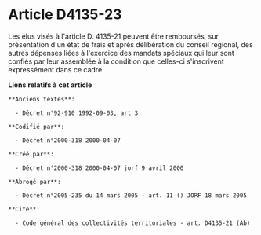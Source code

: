 # Article D4135-23

Les élus visés à l'article D. 4135-21 peuvent être remboursés, sur présentation d'un état de frais et après délibération du
conseil régional, des autres dépenses liées à l'exercice des mandats spéciaux qui leur sont confiés par leur assemblée à la
condition que celles-ci s'inscrivent expressément dans ce cadre.

**Liens relatifs à cet article**

	**Anciens textes**:

	  - Décret n°92-910 1992-09-03, art 3

	**Codifié par**:

	  - Décret n°2000-318 2000-04-07

	**Créé par**:

	  - Décret n°2000-318 2000-04-07 jorf 9 avril 2000

	**Abrogé par**:

	  - Décret n°2005-235 du 14 mars 2005 - art. 11 () JORF 18 mars 2005

	**Cite**:

	  - Code général des collectivités territoriales - art. D4135-21 (Ab)
